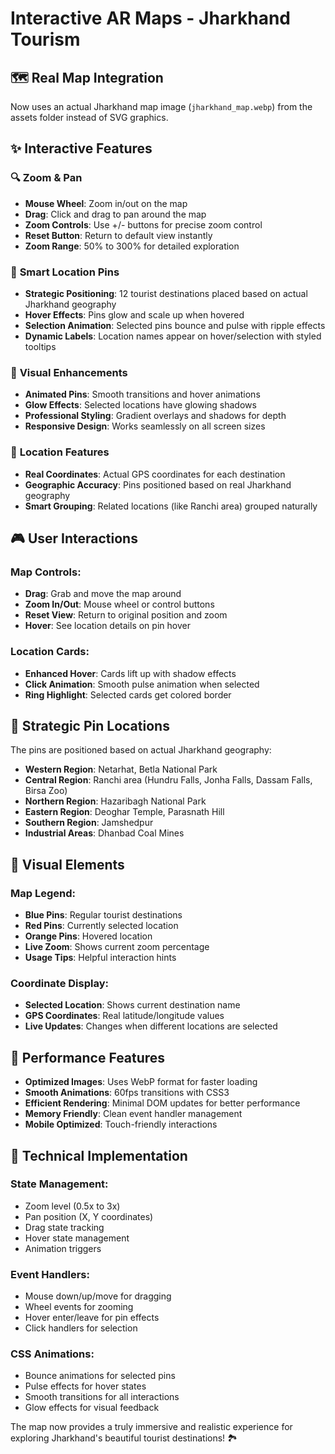 # Interactive AR Maps - Jharkhand Tourism

## 🗺️ **Real Map Integration**
Now uses an actual Jharkhand map image (`jharkhand_map.webp`) from the assets folder instead of SVG graphics.

## ✨ **Interactive Features**

### 🔍 **Zoom & Pan**
- **Mouse Wheel**: Zoom in/out on the map
- **Drag**: Click and drag to pan around the map
- **Zoom Controls**: Use +/- buttons for precise zoom control
- **Reset Button**: Return to default view instantly
- **Zoom Range**: 50% to 300% for detailed exploration

### 🎯 **Smart Location Pins**
- **Strategic Positioning**: 12 tourist destinations placed based on actual Jharkhand geography
- **Hover Effects**: Pins glow and scale up when hovered
- **Selection Animation**: Selected pins bounce and pulse with ripple effects
- **Dynamic Labels**: Location names appear on hover/selection with styled tooltips

### 🎨 **Visual Enhancements**
- **Animated Pins**: Smooth transitions and hover animations
- **Glow Effects**: Selected locations have glowing shadows
- **Professional Styling**: Gradient overlays and shadows for depth
- **Responsive Design**: Works seamlessly on all screen sizes

### 📍 **Location Features**
- **Real Coordinates**: Actual GPS coordinates for each destination
- **Geographic Accuracy**: Pins positioned based on real Jharkhand geography
- **Smart Grouping**: Related locations (like Ranchi area) grouped naturally

## 🎮 **User Interactions**

### Map Controls:
- **Drag**: Grab and move the map around
- **Zoom In/Out**: Mouse wheel or control buttons
- **Reset View**: Return to original position and zoom
- **Hover**: See location details on pin hover

### Location Cards:
- **Enhanced Hover**: Cards lift up with shadow effects
- **Click Animation**: Smooth pulse animation when selected
- **Ring Highlight**: Selected cards get colored border

## 🎯 **Strategic Pin Locations**

The pins are positioned based on actual Jharkhand geography:

- **Western Region**: Netarhat, Betla National Park
- **Central Region**: Ranchi area (Hundru Falls, Jonha Falls, Dassam Falls, Birsa Zoo)
- **Northern Region**: Hazaribagh National Park
- **Eastern Region**: Deoghar Temple, Parasnath Hill
- **Southern Region**: Jamshedpur
- **Industrial Areas**: Dhanbad Coal Mines

## 🎨 **Visual Elements**

### Map Legend:
- **Blue Pins**: Regular tourist destinations
- **Red Pins**: Currently selected location
- **Orange Pins**: Hovered location
- **Live Zoom**: Shows current zoom percentage
- **Usage Tips**: Helpful interaction hints

### Coordinate Display:
- **Selected Location**: Shows current destination name
- **GPS Coordinates**: Real latitude/longitude values
- **Live Updates**: Changes when different locations are selected

## 🚀 **Performance Features**

- **Optimized Images**: Uses WebP format for faster loading
- **Smooth Animations**: 60fps transitions with CSS3
- **Efficient Rendering**: Minimal DOM updates for better performance
- **Memory Friendly**: Clean event handler management
- **Mobile Optimized**: Touch-friendly interactions

## 🎯 **Technical Implementation**

### State Management:
- Zoom level (0.5x to 3x)
- Pan position (X, Y coordinates)
- Drag state tracking
- Hover state management
- Animation triggers

### Event Handlers:
- Mouse down/up/move for dragging
- Wheel events for zooming
- Hover enter/leave for pin effects
- Click handlers for selection

### CSS Animations:
- Bounce animations for selected pins
- Pulse effects for hover states
- Smooth transitions for all interactions
- Glow effects for visual feedback

The map now provides a truly immersive and realistic experience for exploring Jharkhand's beautiful tourist destinations! 🏞️
